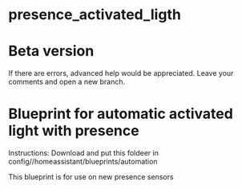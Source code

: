 # presence_activated_ligth
# Beta version
If there are errors, advanced help would be appreciated.
Leave your comments and open a new branch.

# Blueprint for automatic activated light with presence

Instructions:
Download and put this foldeer in config//homeassistant/blueprints/automation

This blueprint is for use on new presence sensors
